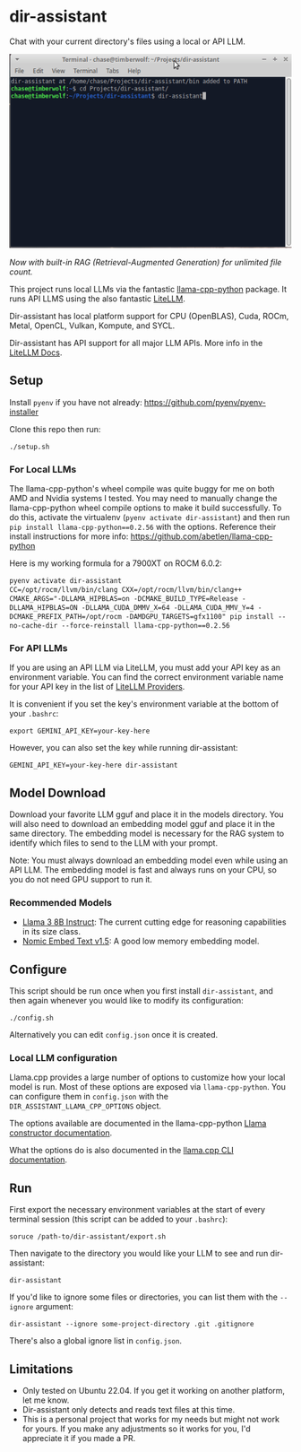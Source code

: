 # dir-assistant

Chat with your current directory's files using a local or API LLM.

![Demo of dir-assistant being run](demo.gif)

*Now with built-in RAG (Retrieval-Augmented Generation) for unlimited file count.*

This project runs local LLMs via the fantastic [llama-cpp-python](https://github.com/abetlen/llama-cpp-python) package.
It runs API LLMS using the also fantastic [LiteLLM](https://github.com/BerriAI/litellm).

Dir-assistant has local platform support for CPU (OpenBLAS), Cuda, ROCm, Metal, OpenCL, Vulkan, Kompute, and SYCL.

Dir-assistant has API support for all major LLM APIs. More info in the 
[LiteLLM Docs](https://docs.litellm.ai/docs/providers).

## Setup

Install `pyenv` if you have not already: https://github.com/pyenv/pyenv-installer

Clone this repo then run:
```
./setup.sh
```

### For Local LLMs

The llama-cpp-python's wheel compile was quite buggy for me on both AMD and Nvidia systems I tested.
You may need to manually change the llama-cpp-python wheel compile options to make it build successfully. 
To do this, activate the virtualenv (`pyenv activate dir-assistant`) and then run `pip install llama-cpp-python==0.2.56`
with the options. Reference their install instructions for more info: https://github.com/abetlen/llama-cpp-python

Here is my working formula for a 7900XT on ROCM 6.0.2:
```
pyenv activate dir-assistant
CC=/opt/rocm/llvm/bin/clang CXX=/opt/rocm/llvm/bin/clang++ CMAKE_ARGS="-DLLAMA_HIPBLAS=on -DCMAKE_BUILD_TYPE=Release -DLLAMA_HIPBLAS=ON -DLLAMA_CUDA_DMMV_X=64 -DLLAMA_CUDA_MMV_Y=4 -DCMAKE_PREFIX_PATH=/opt/rocm -DAMDGPU_TARGETS=gfx1100" pip install --no-cache-dir --force-reinstall llama-cpp-python==0.2.56
```

### For API LLMs

If you are using an API LLM via LiteLLM, you must add your API key as an environment variable. You can find the correct
environment variable name for your API key in the list of [LiteLLM Providers](https://docs.litellm.ai/docs/providers).

It is convenient if you set the key's environment variable at the bottom of your `.bashrc`:

```
export GEMINI_API_KEY=your-key-here
```

However, you can also set the key while running dir-assistant:

```
GEMINI_API_KEY=your-key-here dir-assistant
```

## Model Download

Download your favorite LLM gguf and place it in the models directory. You will also need to download an embedding model
gguf and place it in the same directory. The embedding model is necessary for the RAG system to identify which 
files to send to the LLM with your prompt.

Note: You must always download an embedding model even while using an API LLM. The embedding model is fast and always
runs on your CPU, so you do not need GPU support to run it.

### Recommended Models

- [Llama 3 8B Instruct](https://huggingface.co/QuantFactory/Meta-Llama-3-8B-Instruct-GGUF): The current cutting edge for
reasoning capabilities in its size class.
- [Nomic Embed Text v1.5](https://huggingface.co/nomic-ai/nomic-embed-text-v1.5-GGUF): A good low memory embedding model.

## Configure

This script should be run once when you first install `dir-assistant`, and then again whenever you would
like to modify its configuration:

```
./config.sh
```

Alternatively you can edit `config.json` once it is created.

### Local LLM configuration

Llama.cpp provides a large number of options to customize how your local model is run. Most of these options are
exposed via `llama-cpp-python`. You can configure them in `config.json` with the `DIR_ASSISTANT_LLAMA_CPP_OPTIONS`
object.

The options available are documented in the llama-cpp-python
[Llama constructor documentation](https://llama-cpp-python.readthedocs.io/en/latest/api-reference/#llama_cpp.Llama).

What the options do is also documented in the 
[llama.cpp CLI documentation](https://github.com/ggerganov/llama.cpp/blob/master/examples/main/README.md).

## Run

First export the necessary environment variables at the start of every terminal session
(this script can be added to your `.bashrc`):

```
soruce /path-to/dir-assistant/export.sh
```

Then navigate to the directory you would like your LLM to see and run dir-assistant:

```
dir-assistant
```

If you'd like to ignore some files or directories, you can list them with the `--ignore` argument:

```
dir-assistant --ignore some-project-directory .git .gitignore
```

There's also a global ignore list in `config.json`.

## Limitations

- Only tested on Ubuntu 22.04. If you get it working on another platform, let me know.
- Dir-assistant only detects and reads text files at this time.
- This is a personal project that works for my needs but might not work for yours. If you make any adjustments so it works for you, I'd appreciate it if you made a PR.